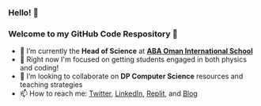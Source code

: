 ### Hello! 👋
### Welcome to my GitHub Code Respository 🤖

- 🔭 I’m currently the **Head of Science** at **[ABA Oman International School](http://www.abaoman.org)**
- 🌱 Right now I'm focused on getting students engaged in both physics and coding!
- 👯 I’m looking to collaborate on **DP Computer Science** resources and teaching strategies
- 📫 How to reach me: [Twitter](https://twitter.com/mvpoirier), [LinkedIn](https://www.linkedin.com/in/mvpoirier8/), [Replit](https://replit.com/@mpoirier), and [Blog](https://mvpoirier.github.io/)

<!--
- 🤔 I’m looking for help with ...
- 💬 Ask me about ...
- ⚡ Fun fact: ...
-->
